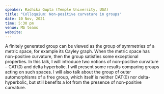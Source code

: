 ```yaml
---
speaker: Radhika Gupta (Temple University, USA) 
title: "Colloquium: Non-positive curvature in groups"
date: 10 Nov, 2021
time: 5:30 pm
venue: MS teams 
website: 
---
```


 A finitely generated group can be viewed as the group of symmetries of a metric space, for example its Cayley graph. When the metric space has non-positive 
 curvature, then the group satisfies some exceptional properties. In this talk, I will introduce two notions of non-positive curvature – CAT(0) and delta 
 hyperbolic. I will present some results comparing groups acting on such spaces. I will also talk about the group of outer automorphisms of a free group, 
 which itself is neither CAT(0) nor delta-hyperbolic, but still benefits a lot from the presence of non-positive curvature.
